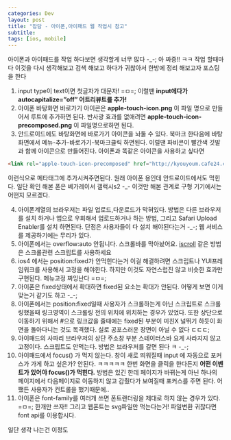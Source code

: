 ```yaml
---
categories: Dev
layout: post
title: "잡담 - 아이폰,아이패드 웹 작업시 참고"
subtitle: 
tags: [ios, mobile]
---
```

아이폰과 아이패드를 작업 하다보면 생각할게 너무 많다 -_-; 아 짜증!! ㅋㅋ 작업 할때마다 이것을 다시 생각해보고 검색 해보고 하다가 귀찮아서 한방에 정리 해보고자 포스팅을 한다

1. input type이 text이면 첫글자가 대문자! =ㅁ=;  이럴땐 <strong class="impt">input에다가<br>
autocapitalize=”off” 어트리뷰트를 추가!</strong>
2. 아이폰 바탕화면 바로가기 아이콘은 <strong class="impt">apple-touch-icon.png</strong> 이 파일 명으로 만들어서 루트에 추가하면 된다. 반사광 효과를 없애려면 <strong class="impt">apple-touch-icon-precomposed.png</strong> 이 파일명으로하면 된다. 
3. 안드로이드에도 바탕화면에 바로가기 아이콘을 놔둘 수 있다. 북마크 한다음에 바탕화면에서 메뉴-추가-바로가기-북마크클릭 하면된다. 이럴땐 파비콘이 빨간색 깃발과 함께 아이콘으로 만들어진다. 아이폰과 똑같은 아이콘을 사용하고 싶다면 

```html
<link rel="apple-touch-icon-precomposed" href="http://kyouyoum.cafe24.com/apple-touch-icon.png" />
```

이런식으로 메타태그에 추가시켜주면된다. 원래 아이폰 용인데 안드로이드에서도 먹힌다. 일단 확인 해본 폰은 베가레이서 갤럭시s2 -_- 이것만 해본 관계로 구형 기기에서는 어떤지 모르겠다.

4. 아이폰계열의 브라우저는 파일 업로드,다운로드가 막혀있다. 방법은 다른 브라우저를 설치 하거나 앱으로 우회해서 업로드하거나 하는 방법, 그리고 Safari Upload Enabler를 설치 하면된다. 단점은 사용자들이 다 설치 해야된다는거 -_-; 웹 서비스를 제공하기에는 무리가 있다.
5. 아이폰에서는 overflow:auto 안됩니다. 스크롤바를 막아놨어요.  <a href="http://cubiq.org/iscroll" target="_blank" title="새창">iscroll</a> 같은 방법은 스크롤관련 스크립트를 사용하세요
6. ios4 에서는 position:fixed가 안먹힌다는거 이걸 해결하려면 스크립트나 YUI프레임워크를 사용해서 고정을 해야한다. 하지만 이것도 자연스럽진 않고 비슷한 효과만 구현된다. 메뉴고정 짜잉난다 =ㅁ=; 
7. 아이폰은 fixed상태에서 확대하면 fixed된 요소는 확대가 안된다. 어떻게 보면 이게 맞는거 같기도 하고 -_-;
8. 아이폰에서는 position:fixed일때 사용자가 스크롤하는게 아닌 스크립트로 스크롤링했을때 링크영역이 스크롤링 전의 위치에 위치하는 경우가 있었다. 또한 상단으로 이동하기 위해서 #으로 링크값을 줄때에는 fixed된 부분이 미친X 널뛰기 하듯이 화면을 돌아다니는 것도 목격했다. 실로 공포스러운 장면이 아닐 수 없다 ㄷㄷㄷ;
9. 아이패드의 사파리 브라우저의 상단 주소창 부분 스테이터스바 요게 사라지지 않고 고정이다. 스크립트도 안먹는다. 방법은 브라우저를 갈면 된다 ㅋ -_-;
10. 아이패드에서 focus() 가 먹지 않는다. 창이 새로 띄워질때 input 에 자동으로 포커스가 가게 하고 싶은가? 안된다. ㅋㅋㅋㅋㅋ 한번 화면을 클릭을 한다든지 <strong class="impt">어떤 이벤트가 있어야 focus()가 먹힌다.</strong> 방법은 있긴 한데 페이지가 바뀌는게 아닌 하나의 페이지에서 다음페이지로 이동하지 않고 감췄다가 보여질때 포커스를 주면 된다. 어쨌든 사용자가 컨트롤을 했기때문에..
11. 아이폰은 font-family를 여러개 쓰면 폰트랜더링을 제대로 하지 않는 경우가 있다. =ㅁ=; 한개만 쓰자!! 그리고 웹폰트는 svg파일만 먹는다는거! 파일변환 귀찮다면 font api를 이용합시다.

일단 생각 나는건 이정도